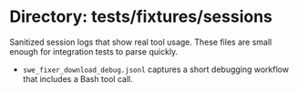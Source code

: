 # Directory: tests/fixtures/sessions

Sanitized session logs that show real tool usage. These files are small enough for integration tests to parse quickly.

- `swe_fixer_download_debug.jsonl` captures a short debugging workflow that includes a Bash tool call.
